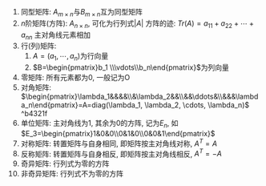 

1. 同型矩阵: $A_{m\times n}$与$B_{m\times n}$互为同型矩阵
2. $n$阶矩阵(方阵): $A_{n\times n}$, 可化为行列式$|A|$
	方阵的迹: $Tr(A) = a_{11} + a_{22} + \cdots + a_{nn}$ 主对角线元素相加
3. 行(列)矩阵: 
	1. $A=(a_1,\cdots,a_n)$为行向量
	2. $B=\begin{pmatrix}b_1 \\\vdots\\b_n\end{pmatrix}$为列向量
4. 零矩阵: 所有元素都为0, 一般记为O
5. 对角矩阵: $\begin{pmatrix}\lambda_1&&&&\\&\lambda_2&&\\&&\ddots&\\&&&\lambda_n\end{pmatrix}=A=diag(\lambda_1, \lambda_2, \cdots, \lambda_n)$ ^b4321f
6. 单位矩阵: 主对角线为1, 其余为0的方阵, 记为$E_n$, 如$E_3=\begin{pmatrix}1&0&0\\0&1&0\\0&0&1\end{pmatrix}$
7. 对称矩阵: 转置矩阵与自身相同, 即矩阵按主对角线对称, $A^T=A$
8. 反称矩阵: 转置矩阵与自身相反, 即矩阵按主对角线相反, $A^T=-A$
9. 奇异矩阵: 行列式为零的方阵
10. 非奇异矩阵: 行列式不为零的方阵